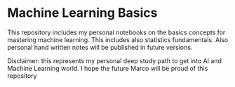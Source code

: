 # Machine Learning Basics 
This repository includes my personal notebooks on the basics
concepts for mastering machine learning. This includes also 
statistics fundamentals. Also personal hand written notes will 
be published in future versions.

Disclaimer: this represents my personal deep study path to get
into AI and Machine Learning world. I hope the future Marco will 
be proud of this repository